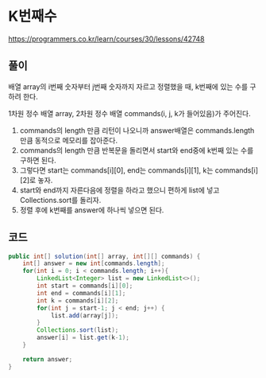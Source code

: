 # K번째수

https://programmers.co.kr/learn/courses/30/lessons/42748

## 풀이

배열 array의 i번째 숫자부터 j번째 숫자까지 자르고 정렬했을 때, k번째에 있는 수를 구하려 한다.

1차원 정수 배열 array, 2차원 정수 배열 commands(i, j, k가 들어있음)가 주어진다.

1. commands의 length 만큼 리턴이 나오니까 answer배열은 commands.length만큼 동적으로 메모리를 잡아준다.
2. commands의 length 만큼 반복문을 돌리면서 start와 end중에 k번째 있는 수를 구하면 된다.
3. 그렇다면 start는 commands\[i][0], end는 commands\[i][1], k는 commands\[i][2]로 놓자.
4. start와 end까지 자른다음에 정렬을 하라고 했으니 편하게 list에 넣고 Collections.sort를 돌리자.
5. 정렬 후에 k번째를 answer에 하나씩 넣으면 된다.

## 코드

```java
public int[] solution(int[] array, int[][] commands) {
    int[] answer = new int[commands.length];
    for(int i = 0; i < commands.length; i++){
        LinkedList<Integer> list = new LinkedList<>();
        int start = commands[i][0];
        int end = commands[i][1];
        int k = commands[i][2];
        for(int j = start-1; j < end; j++) {
            list.add(array[j]);
        }
        Collections.sort(list);
        answer[i] = list.get(k-1);
    }

    return answer;
}
```

